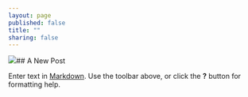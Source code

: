 ```yaml
---
layout: page
published: false
title: ""
sharing: false
---
```


![](/assets/img/WLTad-WWBwebsite.jpg)## A New Post

Enter text in [Markdown](http://daringfireball.net/projects/markdown/). Use the toolbar above, or click the **?** button for formatting help.
